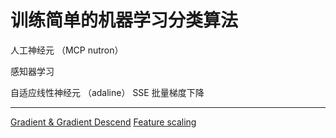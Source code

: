 # 训练简单的机器学习分类算法

人工神经元 （MCP nutron）

感知器学习

自适应线性神经元 （adaline）
SSE
批量梯度下降

----

[Gradient & Gradient Descend](https://baike.baidu.com/item/梯度/13014729)
[Feature scaling](https://www.cnblogs.com/HuZihu/p/9761161.html)
